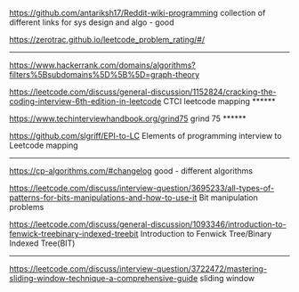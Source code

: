 https://github.com/antariksh17/Reddit-wiki-programming
collection of different links for sys design and algo - good

https://zerotrac.github.io/leetcode_problem_rating/#/

------
https://www.hackerrank.com/domains/algorithms?filters%5Bsubdomains%5D%5B%5D=graph-theory

https://leetcode.com/discuss/general-discussion/1152824/cracking-the-coding-interview-6th-edition-in-leetcode
CTCI leetcode mapping  ******

https://www.techinterviewhandbook.org/grind75
grind 75  ******

https://github.com/slgriff/EPI-to-LC
Elements of programming interview to Leetcode mapping


-------------------------------------------------
https://cp-algorithms.com/#changelog
good - different algorithms 

https://leetcode.com/discuss/interview-question/3695233/all-types-of-patterns-for-bits-manipulations-and-how-to-use-it
Bit manipulation problems

https://leetcode.com/discuss/general-discussion/1093346/introduction-to-fenwick-treebinary-indexed-treebit
Introduction to Fenwick Tree/Binary Indexed Tree(BIT)

----------

https://leetcode.com/discuss/interview-question/3722472/mastering-sliding-window-technique-a-comprehensive-guide
sliding window
